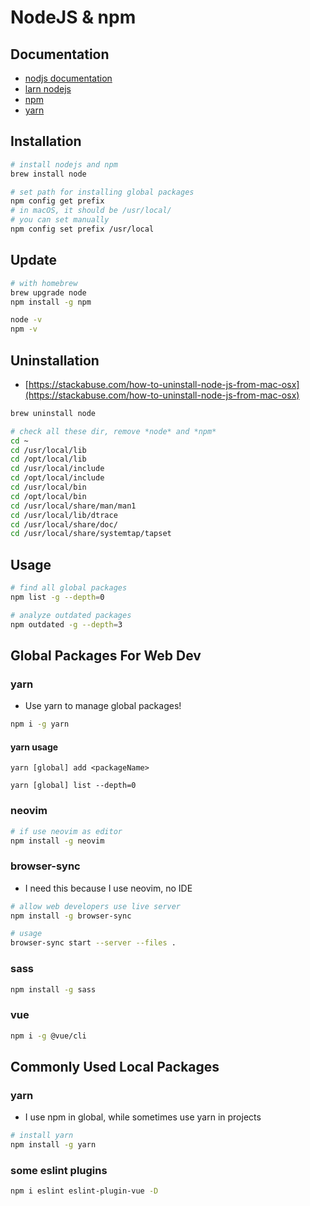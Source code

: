 # NodeJS & npm

## Documentation

- [nodjs documentation](https://nodejs.org/en/docs/guides/)
- [larn nodejs](https://nodejs.dev/learn/introduction-to-nodejs)
- [npm](https://npmjs.com/)
- [yarn](https://yarnpkg.com/)

## Installation

```bash
# install nodejs and npm
brew install node

# set path for installing global packages
npm config get prefix
# in macOS, it should be /usr/local/
# you can set manually
npm config set prefix /usr/local
```

## Update

```bash
# with homebrew
brew upgrade node
npm install -g npm

node -v
npm -v
```

## Uninstallation

- [https://stackabuse.com/how-to-uninstall-node-js-from-mac-osx](https://stackabuse.com/how-to-uninstall-node-js-from-mac-osx)

```bash
brew uninstall node

# check all these dir, remove *node* and *npm*
cd ~
cd /usr/local/lib
cd /opt/local/lib
cd /usr/local/include
cd /opt/local/include
cd /usr/local/bin
cd /opt/local/bin
cd /usr/local/share/man/man1
cd /usr/local/lib/dtrace
cd /usr/local/share/doc/
cd /usr/local/share/systemtap/tapset
```

## Usage

```bash
# find all global packages
npm list -g --depth=0

# analyze outdated packages
npm outdated -g --depth=3
```

## Global Packages For Web Dev

### yarn

- Use yarn to manage global packages!

```bash
npm i -g yarn
```

#### yarn usage

```
yarn [global] add <packageName>

yarn [global] list --depth=0
```

### neovim

```bash
# if use neovim as editor
npm install -g neovim
```

### browser-sync

- I need this because I use neovim, no IDE

```bash
# allow web developers use live server
npm install -g browser-sync

# usage
browser-sync start --server --files .
```

### sass

```bash
npm install -g sass
```

### vue

```bash
npm i -g @vue/cli
```

## Commonly Used Local Packages

### yarn

- I use npm in global, while sometimes use yarn in projects

```bash
# install yarn
npm install -g yarn
```

### some eslint plugins

```bash
npm i eslint eslint-plugin-vue -D
```
